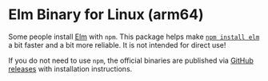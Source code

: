 # Elm Binary for Linux (arm64)

Some people install [Elm](https://elm-lang.org/) with `npm`. This package helps make [`npm install elm`](https://www.npmjs.com/package/elm) a bit faster and a bit more reliable. It is not intended for direct use!

If you do not need to use `npm`, the official binaries are published via [GitHub releases](https://github.com/elm/compiler/releases) with installation instructions.
